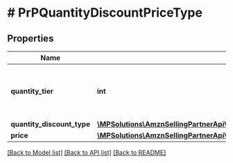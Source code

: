 # # PrPQuantityDiscountPriceType

## Properties

Name | Type | Description | Notes
------------ | ------------- | ------------- | -------------
**quantity_tier** | **int** | Indicates at what quantity this price becomes active. |
**quantity_discount_type** | [**\MPSolutions\AmznSellingPartnerApi\Models\ProductPricing\PrPQuantityDiscountType**](PrPQuantityDiscountType.md) |  |
**price** | [**\MPSolutions\AmznSellingPartnerApi\Models\ProductPricing\PrPMoneyType**](PrPMoneyType.md) |  |

[[Back to Model list]](../../README.md#models) [[Back to API list]](../../README.md#endpoints) [[Back to README]](../../README.md)
